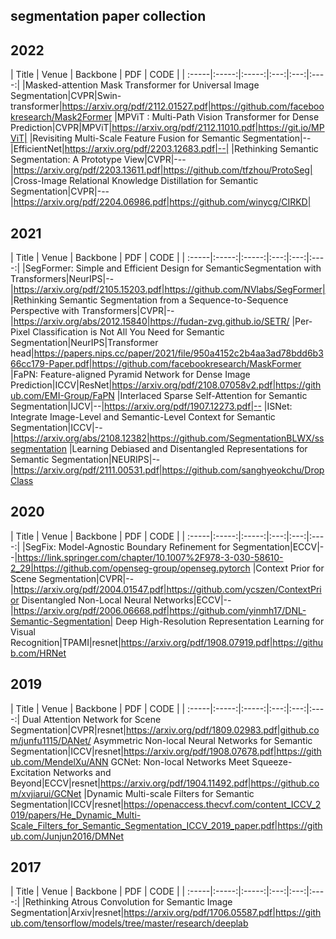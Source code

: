 ## segmentation paper collection

## 2022
| Title | Venue | Backbone | PDF | CODE |
| :-----|:-----:|:-----:|:---:|:---:|:----:|
|Masked-attention Mask Transformer for Universal Image Segmentation|CVPR|Swin-transformer|https://arxiv.org/pdf/2112.01527.pdf|https://github.com/facebookresearch/Mask2Former
|MPViT : Multi-Path Vision Transformer for Dense Prediction|CVPR|MPViT|https://arxiv.org/pdf/2112.11010.pdf|https://git.io/MPViT|
|Revisiting Multi-Scale Feature Fusion for Semantic Segmentation|--|EfficientNet|https://arxiv.org/pdf/2203.12683.pdf|--|
|Rethinking Semantic Segmentation: A Prototype View|CVPR|---|https://arxiv.org/pdf/2203.13611.pdf|https://github.com/tfzhou/ProtoSeg|
|Cross-Image Relational Knowledge Distillation for Semantic Segmentation|CVPR|---|https://arxiv.org/pdf/2204.06986.pdf|https://github.com/winycg/CIRKD|

## 2021
| Title | Venue | Backbone | PDF | CODE | 
| :-----|:-----:|:-----:|:---:|:---:|:----:|
|SegFormer: Simple and Efficient Design for SemanticSegmentation with Transformers|NeurIPS|--|https://arxiv.org/pdf/2105.15203.pdf|https://github.com/NVlabs/SegFormer|
|Rethinking Semantic Segmentation from a Sequence-to-Sequence Perspective with Transformers|CVPR|--|https://arxiv.org/abs/2012.15840|https://fudan-zvg.github.io/SETR/
|Per-Pixel Classification is Not All You Need for Semantic Segmentation|NeurIPS|Transformer head|https://papers.nips.cc/paper/2021/file/950a4152c2b4aa3ad78bdd6b366cc179-Paper.pdf|https://github.com/facebookresearch/MaskFormer
|FaPN: Feature-aligned Pyramid Network for Dense Image Prediction|ICCV|ResNet|https://arxiv.org/pdf/2108.07058v2.pdf|https://github.com/EMI-Group/FaPN
|Interlaced Sparse Self-Attention for Semantic Segmentation|IJCV|--|https://arxiv.org/pdf/1907.12273.pdf|--
|ISNet: Integrate Image-Level and Semantic-Level Context for Semantic Segmentation|ICCV|--|https://arxiv.org/abs/2108.12382|https://github.com/SegmentationBLWX/sssegmentation
|Learning Debiased and Disentangled Representations for Semantic Segmentation|NEURIPS|--|https://arxiv.org/pdf/2111.00531.pdf|https://github.com/sanghyeokchu/DropClass



## 2020
| Title | Venue | Backbone | PDF | CODE | 
| :-----|:-----:|:-----:|:---:|:---:|:----:|
|SegFix: Model-Agnostic Boundary Refinement for Segmentation|ECCV|--|https://link.springer.com/chapter/10.1007%2F978-3-030-58610-2_29|https://github.com/openseg-group/openseg.pytorch
|Context Prior for Scene Segmentation|CVPR|--|https://arxiv.org/pdf/2004.01547.pdf|https://github.com/ycszen/ContextPrior
Disentangled Non-Local Neural Networks|ECCV|--|https://arxiv.org/pdf/2006.06668.pdf|https://github.com/yinmh17/DNL-Semantic-Segmentation|
Deep High-Resolution Representation Learning for Visual Recognition|TPAMI|resnet|https://arxiv.org/pdf/1908.07919.pdf|https://github.com/HRNet

## 2019
| Title | Venue | Backbone | PDF | CODE | 
| :-----|:-----:|:-----:|:---:|:---:|:----:|
Dual Attention Network for Scene Segmentation|CVPR|resnet|https://arxiv.org/pdf/1809.02983.pdf|github.com/junfu1115/DANet/
Asymmetric Non-local Neural Networks for Semantic Segmentation|ICCV|resnet|https://arxiv.org/pdf/1908.07678.pdf|https://github.com/MendelXu/ANN
GCNet: Non-local Networks Meet Squeeze-Excitation Networks and Beyond|ECCV|resnet|https://arxiv.org/pdf/1904.11492.pdf|https://github.com/xvjiarui/GCNet
|Dynamic Multi-scale Filters for Semantic Segmentation|ICCV|resnet|https://openaccess.thecvf.com/content_ICCV_2019/papers/He_Dynamic_Multi-Scale_Filters_for_Semantic_Segmentation_ICCV_2019_paper.pdf|https://github.com/Junjun2016/DMNet


## 2017
| Title | Venue | Backbone | PDF | CODE | 
| :-----|:-----:|:-----:|:---:|:---:|:----:|
|Rethinking Atrous Convolution for Semantic Image Segmentation|Arxiv|resnet|https://arxiv.org/pdf/1706.05587.pdf|https://github.com/tensorflow/models/tree/master/research/deeplab
